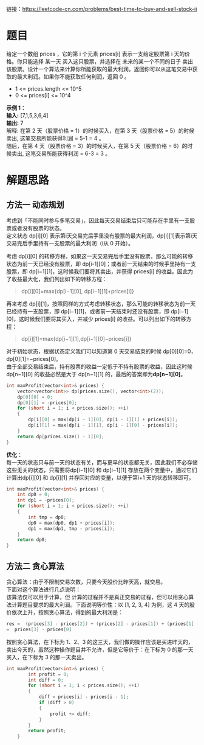 链接：https://leetcode-cn.com/problems/best-time-to-buy-and-sell-stock-ii
# 题目
给定一个数组 prices ，它的第 i 个元素 prices[i] 表示一支给定股票第 i 天的价格。你只能选择 某一天 买入这只股票，并选择在 未来的某一个不同的日子 卖出该股票。设计一个算法来计算你所能获取的最大利润。返回你可以从这笔交易中获取的最大利润。如果你不能获取任何利润，返回 0 。
- 1 <= prices.length <= 10^5
- 0 <= prices[i] <= 10^4

**示例 1：**  
**输入:** [7,1,5,3,6,4]  
**输出:** 7  
解释: 在第 2 天（股票价格 = 1）的时候买入，在第 3 天（股票价格 = 5）的时候卖出, 这笔交易所能获得利润 = 5-1 = 4 。  
随后，在第 4 天（股票价格 = 3）的时候买入，在第 5 天（股票价格 = 6）的时候卖出, 这笔交易所能获得利润 = 6-3 = 3 。

# 解题思路
## 方法一 动态规划
考虑到「不能同时参与多笔交易」，因此每天交易结束后只可能存在手里有一支股票或者没有股票的状态。  
定义状态 dp[i][0] 表示第i天交易完后手里没有股票的最大利润，dp[i][1]表示第i天交易完后手里持有一支股票的最大利润（i从 0 开始）。  

考虑 dp[i][0] 的转移方程，如果这一天交易完后手里没有股票，那么可能的转移状态为前一天已经没有股票，即 dp[i-1][0]；或者前一天结束的时候手里持有一支股票，即 dp[i−1][1]，这时候我们要将其卖出，并获得 prices[i] 的收益。因此为了收益最大化，我们列出如下的转移方程：  

>dp[i][0]=max{dp[i−1][0], dp[i−1][1]+prices[i]}  

再来考虑 dp[i][1]，按照同样的方式考虑转移状态，那么可能的转移状态为前一天已经持有一支股票，即 dp[i−1][1]，或者前一天结束时还没有股票，即 dp[i−1][0]，这时候我们要将其买入，并减少 prices[i] 的收益。可以列出如下的转移方程：  

>dp[i][1]=max{dp[i−1][1],dp[i−1][0]−prices[i]}  

对于初始状态，根据状态定义我们可以知道第 0 天交易结束的时候 dp[0][0]=0，dp[0][1]=−prices[0]。  
由于全部交易结束后，持有股票的收益一定低于不持有股票的收益，因此这时候dp[n−1][0] 的收益必然是大于 dp[n−1][1] 的，最后的答案即为**dp[n−1][0]**。

```c++
int maxProfit(vector<int>& prices) {
    vector<vector<int>> dp(prices.size(), vector<int>(2));
    dp[0][0] = 0;
    dp[0][1] = -prices[0];
    for (short i = 1; i < prices.size(); ++i)
    {
        dp[i][0] = max(dp[i - 1][0], dp[i - 1][1] + prices[i]);
        dp[i][1] = max(dp[i - 1][1], dp[i - 1][0] - prices[i]);
    }
    return dp[prices.size() - 1][0];
}
```
**优化：**  
每一天的状态只与前一天的状态有关，而与更早的状态都无关，因此我们不必存储这些无关的状态，只需要将dp[i−1][0] 和 dp[i−1][1] 存放在两个变量中，通过它们计算出dp[i][0] 和 dp[i][1] 并存回对应的变量，以便于第i+1 天的状态转移即可。

```c++
int maxProfit(vector<int>& prices) {
    int dp0 = 0;
    int dp1 = -prices[0];
    for (short i = 1; i < prices.size(); ++i)
    {
        int tmp = dp0;
        dp0 = max(dp0, dp1 + prices[i]);
        dp1 = max(dp1, tmp - prices[i]);
    }
    return dp0;
}
```

## 方法二 贪心算法
贪心算法：由于不限制交易次数，只要今天股价比昨天高，就交易。  
下面对这个算法进行几点说明：  
该算法仅可以用于计算，但 计算的过程并不是真正交易的过程，但可以用贪心算法计算题目要求的最大利润。下面说明等价性：以 [1, 2, 3, 4] 为例，这 4 天的股价依次上升，按照贪心算法，得到的最大利润是：
```c++
res =  (prices[3] - prices[2]) + (prices[2] - prices[1]) + (prices[1] - prices[0])
=  prices[3] - prices[0]
```
按照贪心算法，在下标为 1、2、3 的这三天，我们做的操作应该是买进昨天的，卖出今天的，虽然这种操作题目并不允许，但是它等价于：在下标为 0 的那一天买入，在下标为 3 的那一天卖出。

```c++
int maxProfit(vector<int>& prices) {
        int profit = 0;
        int diff = 0;
        for (short i = 1; i < prices.size(); ++i)
        {
            diff = prices[i] - prices[i - 1];
            if (diff > 0)
            {
                profit += diff;
            }
        }
        return profit;
    }
```
